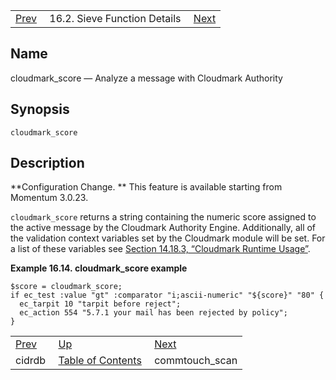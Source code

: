 |     |     |     |
| --- | --- | --- |
| [Prev](sieve.ref.cidrdb)  | 16.2. Sieve Function Details |  [Next](sieve.ref.commtouch_scan) |

<a name="sieve.ref.cloudmark_score"></a>
## Name

cloudmark_score — Analyze a message with Cloudmark Authority

## Synopsis

`cloudmark_score`

<a name="idp28899072"></a>
## Description

**Configuration Change. ** This feature is available starting from Momentum 3.0.23.

`cloudmark_score` returns a string containing the numeric score assigned to the active message by the Cloudmark Authority Engine. Additionally, all of the validation context variables set by the Cloudmark module will be set. For a list of these variables see [Section 14.18.3, “Cloudmark Runtime Usage”](modules.cloudmark#modules.cloudmark.runtime.usage "14.18.3. Cloudmark Runtime Usage").

<a name="example.cloudmark_score"></a>

**Example 16.14. cloudmark_score example**

```
$score = cloudmark_score;
if ec_test :value "gt" :comparator "i;ascii-numeric" "${score}" "80" {
  ec_tarpit 10 "tarpit before reject";
  ec_action 554 "5.7.1 your mail has been rejected by policy";
}
```


|     |     |     |
| --- | --- | --- |
| [Prev](sieve.ref.cidrdb)  | [Up](sieve.ref.files) |  [Next](sieve.ref.commtouch_scan) |
| cidrdb  | [Table of Contents](index) |  commtouch_scan |
